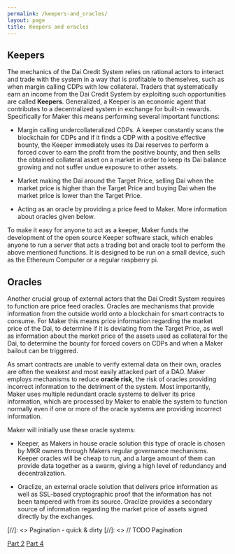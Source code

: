 ```yaml
---
permalink: /keepers-and_oracles/
layout: page
title: Keepers and oracles
---
```


## Keepers

The mechanics of the Dai Credit System relies on rational actors to interact and trade with the system in a way that is profitable to themselves, such as when margin calling CDPs with low collateral. Traders that systematically earn an income from the Dai Credit System by exploiting such opportunities are called **Keepers**. Generalized, a Keeper is an economic agent that contributes to a decentralized system in exchange for built-in rewards. Specifically for Maker this means performing several important functions:

* Margin calling undercollateralized CDPs. A keeper constantly scans the blockchain for CDPs and if it finds a CDP with a positive effective bounty, the Keeper immediately uses its Dai reserves to perform a forced cover to earn the profit from the positive bounty, and then sells the obtained collateral asset on a market in order to keep its Dai balance growing and not suffer undue exposure to other assets.

* Market making the Dai around the Target Price, selling Dai when the market price is higher than the Target Price and buying Dai when the market price is lower than the Target Price.

* Acting as an oracle by providing a price feed to Maker. More information about oracles given below.

To make it easy for anyone to act as a keeper, Maker funds the development of the open source Keeper software stack, which enables anyone to run a server that acts a trading bot and oracle tool to perform the above mentioned functions. It is designed to be run on a small device, such as the Ethereum Computer or a regular raspberry pi.

## Oracles

Another crucial group of external actors that the Dai Credit System requires to function are price feed oracles. Oracles are mechanisms that provide information from the outside world onto a blockchain for smart contracts to consume. For Maker this means price information regarding the market price of the Dai, to determine if it is deviating from the Target Price, as well as information about the market price of the assets used as collateral for the Dai, to determine the bounty for forced covers on CDPs and when a Maker bailout can be triggered.

As smart contracts are unable to verify external data on their own, oracles are often the weakest and most easily attacked part of a DAO. Maker employs mechanisms to reduce **oracle risk**, the risk of oracles providing incorrect information to the detriment of the system. Most importantly, Maker uses multiple redundant oracle systems to deliver its price information, which are processed by Maker to enable the system to function normally even if one or more of the oracle systems are providing incorrect information.

Maker will initially use these oracle systems:

* Keeper, as Makers in house oracle solution this type of oracle is chosen by MKR owners through Makers regular governance mechanisms. Keeper oracles will be cheap to run, and a large amount of them can provide data together as a swarm, giving a high level of redundancy and decentralization.

* Oraclize, an external oracle solution that delivers price information as well as SSL-based cryptographic proof that the information has not been tampered with from its source. Oraclize provides a secondary source of information regarding the market price of assets signed directly by the exchanges.


[//]: <> Pagination - quick & dirty
[//]: <> // TODO Pagination

<div class="pagination">
    <a class="pagination-item older" href="/dai-credt-system/">Part 2</a>
    <a class="pagination-item newer" href="/governance-and-decentralization/">Part 4</a>
</div>

